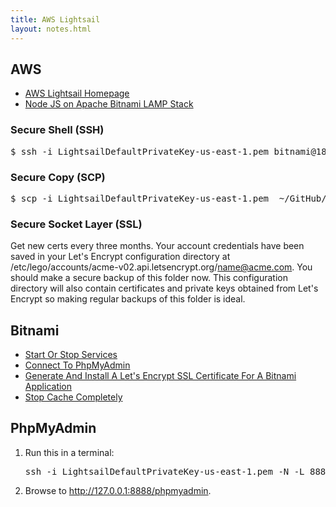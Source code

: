 ```yaml
---
title: AWS Lightsail
layout: notes.html
---
```


## AWS

* [AWS Lightsail Homepage](https://lightsail.aws.amazon.com/ls/webapp/home/instances)
* [Node JS on Apache Bitnami LAMP Stack](https://www.fperkins.com/uncategorized/nodejs-lamp-apache-bitnami-stack.php)

### Secure Shell (SSH)

<pre>$ ssh -i LightsailDefaultPrivateKey-us-east-1.pem bitnami@18.215.96.8</pre>

### Secure Copy (SCP)

<pre>$ scp -i LightsailDefaultPrivateKey-us-east-1.pem  ~/GitHub/ayla-core-content/build/Archive.zip bitnami@18.215.96.8:htdocs</pre>

### Secure Socket Layer (SSL)

Get new certs every three months. Your account credentials have been saved in your Let's Encrypt configuration directory at /etc/lego/accounts/acme-v02.api.letsencrypt.org/name@acme.com. You should make a secure backup  of this folder now. This configuration directory will also contain certificates and private keys obtained from Let's Encrypt so making regular backups of this folder is ideal.

## Bitnami

* [Start Or Stop Services](https://docs.bitnami.com/aws/faq/administration/control-services/)
* [Connect To PhpMyAdmin](https://docs.bitnami.com/aws/faq/administration/access-phpmyadmin/)
* [Generate And Install A Let's Encrypt SSL Certificate For A Bitnami Application](https://docs.bitnami.com/aws/how-to/generate-install-lets-encrypt-ssl/)
* [Stop Cache Completely](https://community.bitnami.com/t/stop-cache-completely/24819)

## PhpMyAdmin

<ol>
<li>Run this in a terminal:
<pre>ssh -i LightsailDefaultPrivateKey-us-east-1.pem -N -L 8888:127.0.0.1:80 bitnami@18.215.96.8</pre>
</li>
<li>Browse to <a href="http://127.0.0.1:8888/phpmyadmin">http://127.0.0.1:8888/phpmyadmin</a>.</li>
</ol>
</div>
